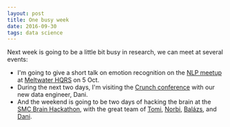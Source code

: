```yaml
---
layout: post
title: One busy week
date: 2016-09-30
tags: data science
---
```


Next week is going to be a little bit busy in research, we can meet at several events:

- I'm going to give a short talk on emotion recognition on the [NLP meetup](http://www.meetup.com/Hungarian-nlp/events/234237929/) at [Meltwater HQRS](https://www.google.hu/maps/place/Meltwater+Kft./@47.4932626,19.0578452,15z/data=!4m2!3m1!1s0x0:0x93f82a7d14ca60ac?sa=X&ved=0ahUKEwid_t2Y67bPAhXH1xQKHYwtDsoQ_BIIggEwCw) on 5 Oct.
- During the next two days, I'm visiting the [Crunch conference](http://crunchconf.com/) with our new data engineer, Dani. 
- And the weekend is going to be two days of hacking the brain at the [SMC Brain Hackathon](http://sites.ieee.org/sb-westminster/2016/07/06/ieee-smc-brain-computer-interface-hackathon/), with the great team of [Tomi](https://www.linkedin.com/in/tamas-nagy-549bbb42), [Norbi](https://www.linkedin.com/in/norbertmajubu), [Balázs](https://www.linkedin.com/in/balázs-jáger-629b0385), and [Dani](https://www.linkedin.com/in/dániel-pálma-0391b2106).


